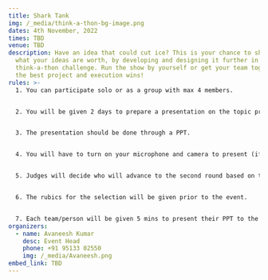 ```yaml
---
title: Shark Tank
img: /_media/think-a-thon-bg-image.png
dates: 4th November, 2022
times: TBD
venue: TBD
description: Have an idea that could cut ice? This is your chance to show us
  what your ideas are worth, by developing and designing it further in the
  think-a-thon challenge. Run the show by yourself or get your team together,
  the best project and execution wins!
rules: >-
  1. You can participate solo or as a group with max 4 members.


  2. You will be given 2 days to prepare a presentation on the topic prior to the event.


  3. The presentation should be done through a PPT.


  4. You will have to turn on your microphone and camera to present (if a member fails to turn on his camera, it will result in points deduction).


  5. Judges will decide who will advance to the second round based on the presentation.


  6. The rubics for the selection will be given prior to the event.


  7. Each team/person will be given 5 mins to present their PPT to the judges.
organizers:
  - name: Avaneesh Kumar
    desc: Event Head
    phone: +91 95133 02550
    img: /_media/Avaneesh.png
embed_link: TBD
---
```

